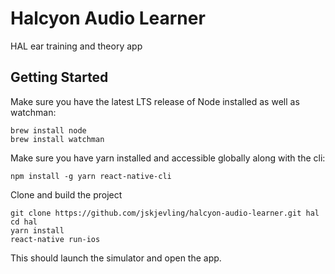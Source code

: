 # Halcyon Audio Learner
HAL ear training and theory app

## Getting Started

Make sure you have the latest LTS release of Node installed as well as watchman:
```
brew install node
brew install watchman
```

Make sure you have yarn installed and accessible globally along with the cli:
```
npm install -g yarn react-native-cli
```

Clone and build the project

```
git clone https://github.com/jskjevling/halcyon-audio-learner.git hal
cd hal
yarn install
react-native run-ios
```

This should launch the simulator and open the app.
